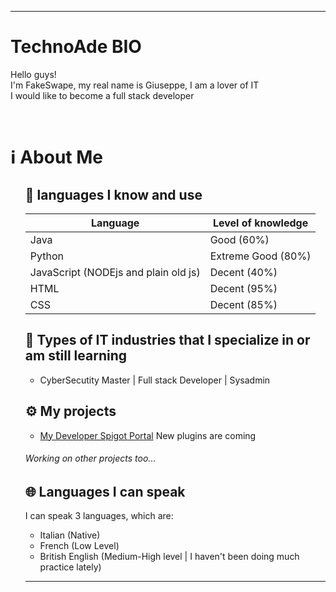 ***
<h1>TechnoAde BIO</h1>
<p>
   Hello guys!
   <br>
   I'm FakeSwape, my real name is Giuseppe, I am a lover of IT
   <br>
   I would like to become a full stack developer
</p>
<br>
<h1>ℹ️ About Me</h1>
<ul>
   <h2>🔧 languages I know and use</h2>

   | Language                            | Level of knowledge |
   |-------------------------------------|--------------------|
   | Java                                | Good (60%)         |
   | Python                              | Extreme Good (80%) |
   | JavaScript (NODEjs and plain old js)| Decent (40%)       |
   | HTML                                | Decent (95%)       |
   | CSS                                 | Decent (85%)       |
      
   
   <h2>📲 Types of IT industries that I specialize in or am still learning</h2>
   
   <ul>
      <li>
         <p>CyberSecutity Master | Full stack Developer | Sysadmin</p>
      </li>   
   </ul>   
   
   <h2>⚙️ My projects</h2>
   <ul>
      <li>
         <a href="(https://www.spigotmc.org/resources/authors/technoade/)" target="_blank">My Developer Spigot Portal</a> New plugins are coming
      </li>
      </li>
   </ul>
   <h6>Working on other projects too...</h6>

   <h2>🌐 Languages I can speak</h2>
   <p>
      I can speak 3 languages, which are:
   <ul>
      <li>
         Italian (Native)
      </li>
      <li>
         French (Low Level)
      </li>
      <li>
         British English (Medium-High level | I haven't been doing much practice lately)
      </li>
   </ul>
   </p>

***
